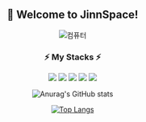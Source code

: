 <div align="center">

## :wave: Welcome to JinnSpace!

  ![컴퓨터](https://user-images.githubusercontent.com/115220828/210351066-ef16107a-55a1-47a0-bf03-0980dc99ae1b.gif)

### :zap: My Stacks :zap:
  
  
<img src="https://img.shields.io/badge/mysql-4479A1?style=for-the-badge&logo=mysql&logoColor=white"> <img src="https://img.shields.io/badge/css3-1572B6?style=for-the-badge&logo=css3&logoColor=white">
<img src="https://img.shields.io/badge/html5-E34F26?style=for-the-badge&logo=html5&logoColor=white">
<img src="https://img.shields.io/badge/javascript-F7DF1E?style=for-the-badge&logo=javascript&logoColor=white">
<img src="https://img.shields.io/badge/jQuery-0769AD?style=for-the-badge&logo=jQuery&logoColor=white">


![Anurag's GitHub stats](https://github-readme-stats.vercel.app/api?username=jinnspace&show_icons=true&theme=radical) 


[![Top Langs](https://github-readme-stats.vercel.app/api/top-langs/?username=jinnspace&layout=compact)](https://github.com/anuraghazra/github-readme-stats)
</div>
